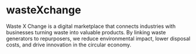 # wasteXchange
Waste X Change is a digital marketplace that connects industries with businesses turning waste into valuable products. By linking waste generators to repurposers, we reduce environmental impact, lower disposal costs, and drive innovation in the circular economy.
